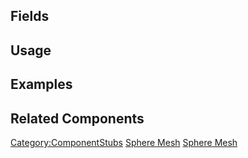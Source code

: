 <languages></languages> <translate>

## Fields

## Usage

## Examples

## Related Components

</translate>

[Category:ComponentStubs](Category:ComponentStubs "wikilink") [Sphere
Mesh](Category:Components{{#translation:}} "wikilink") [Sphere
Mesh](Category:Components:Assets:Procedural_Meshes{{#translation:}} "wikilink")